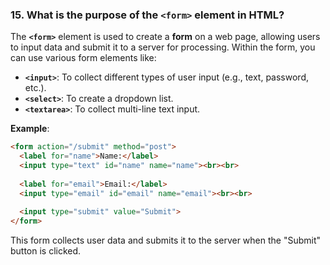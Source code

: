 ### **15. What is the purpose of the `<form>` element in HTML?**

The **`<form>`** element is used to create a **form** on a web page, allowing users to input data and submit it to a server for processing. Within the form, you can use various form elements like:

- **`<input>`**: To collect different types of user input (e.g., text, password, etc.).
- **`<select>`**: To create a dropdown list.
- **`<textarea>`**: To collect multi-line text input.

**Example**:
```html
<form action="/submit" method="post">
  <label for="name">Name:</label>
  <input type="text" id="name" name="name"><br><br>
  
  <label for="email">Email:</label>
  <input type="email" id="email" name="email"><br><br>
  
  <input type="submit" value="Submit">
</form>
```

This form collects user data and submits it to the server when the "Submit" button is clicked.

